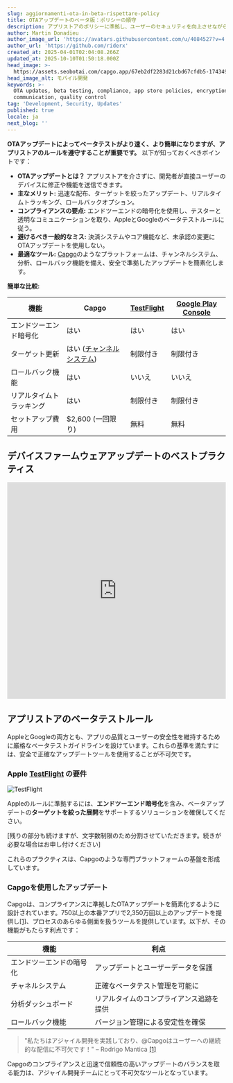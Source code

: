 ```yaml
---
slug: aggiornamenti-ota-in-beta-rispettare-policy
title: OTAアップデートのベータ版：ポリシーの順守
description: アプリストアのポリシーに準拠し、ユーザーのセキュリティを向上させながら、ベータテストでのOTAアップデートを効果的に管理する方法をご紹介します。
author: Martin Donadieu
author_image_url: 'https://avatars.githubusercontent.com/u/4084527?v=4'
author_url: 'https://github.com/riderx'
created_at: 2025-04-01T02:04:08.266Z
updated_at: 2025-10-10T01:50:18.000Z
head_image: >-
  https://assets.seobotai.com/capgo.app/67eb2df2283d21cbd67cfdb5-1743499666588.jpg
head_image_alt: モバイル開発
keywords: >-
  OTA updates, beta testing, compliance, app store policies, encryption, user
  communication, quality control
tag: 'Development, Security, Updates'
published: true
locale: ja
next_blog: ''
---
```

**OTAアップデートによってベータテストがより速く、より簡単になりますが、アプリストアのルールを遵守することが重要です。** 以下が知っておくべきポイントです：

-   **OTAアップデートとは？** アプリストアを介さずに、開発者が直接ユーザーのデバイスに修正や機能を送信できます。
-   **主なメリット:** 迅速な配布、ターゲットを絞ったアップデート、リアルタイムトラッキング、ロールバックオプション。
-   **コンプライアンスの要点:** エンドツーエンドの暗号化を使用し、テスターと透明なコミュニケーションを取り、AppleとGoogleのベータテストルールに従う。
-   **避けるべき一般的なミス:** 決済システムやコア機能など、未承認の変更にOTAアップデートを使用しない。
-   **最適なツール:** [Capgo](https://capgo.app/)のようなプラットフォームは、チャンネルシステム、分析、ロールバック機能を備え、安全で準拠したアップデートを簡素化します。

**簡単な比較:**

| 機能 | Capgo | [TestFlight](https://developer.apple.com/testflight/) | [Google Play Console](https://developer.android.com/distribute/console) |
| --- | --- | --- | --- |
| エンドツーエンド暗号化 | はい | はい | はい |
| ターゲット更新 | はい ([チャンネルシステム](https://capgo.app/docs/plugin/cloud-mode/channel-system/)) | 制限付き | 制限付き |
| ロールバック機能 | はい | いいえ | いいえ |
| リアルタイムトラッキング | はい | 制限付き | 制限付き |
| セットアップ費用 | $2,600 (一回限り) | 無料 | 無料 |

## デバイスファームウェアアップデートのベストプラクティス

<iframe src="https://www.youtube.com/embed/owPdKRQhMzk" aria-label="YouTube video player" frameborder="0" allow="accelerometer; autoplay; clipboard-write; encrypted-media; gyroscope; picture-in-picture; web-share" referrerpolicy="strict-origin-when-cross-origin" style="width: 100%; height: 500px;" allowfullscreen></iframe>

## アプリストアのベータテストルール

AppleとGoogleの両方とも、アプリの品質とユーザーの安全性を維持するために厳格なベータテストガイドラインを設けています。これらの基準を満たすには、安全で正確なアップデートツールを使用することが不可欠です。

### Apple [TestFlight](https://developer.apple.com/testflight/) の要件

![TestFlight](https://assets.seobotai.com/capgo.app/67eb2df2283d21cbd67cfdb5/4da4b0faec79804f5d08d001d9926818.jpg)

Appleのルールに準拠するには、**エンドツーエンド暗号化**を含み、ベータアップデートの**ターゲットを絞った展開**をサポートするソリューションを確保してください。

[残りの部分も続けますが、文字数制限のため分割させていただきます。続きが必要な場合はお申し付けください]

これらのプラクティスは、Capgoのような専門プラットフォームの基盤を形成しています。

### Capgoを使用したアップデート

Capgoは、コンプライアンスに準拠したOTAアップデートを簡素化するように設計されています。750以上の本番アプリで2,350万回以上のアップデートを提供し[\[1\]](https://capgo.app/)、プロセスのあらゆる側面を扱うツールを提供しています。以下が、その機能がもたらす利点です：

| 機能 | 利点 |
| --- | --- |
| エンドツーエンドの暗号化 | アップデートとユーザーデータを保護 |
| チャネルシステム | 正確なベータテスト管理を可能に |
| 分析ダッシュボード | リアルタイムのコンプライアンス追跡を提供 |
| ロールバック機能 | バージョン管理による安定性を確保 |

> "私たちはアジャイル開発を実践しており、@Capgoはユーザーへの継続的な配信に不可欠です！" – Rodrigo Mantica [\[1\]](https://capgo.app/)

Capgoのコンプライアンスと迅速で信頼性の高いアップデートのバランスを取る能力は、アジャイル開発チームにとって不可欠なツールとなっています。
